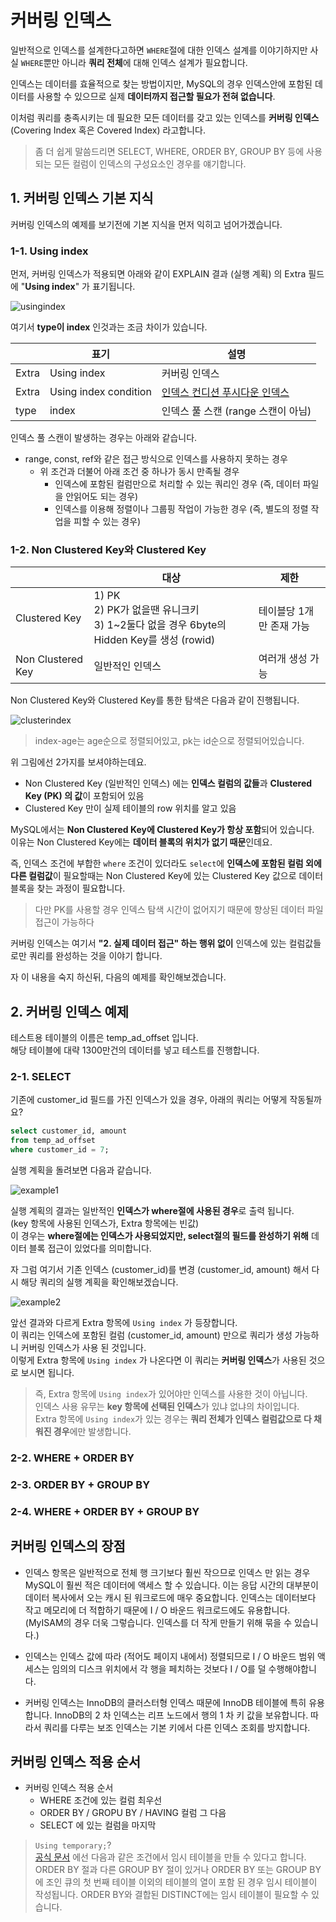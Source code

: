 # 커버링 인덱스

일반적으로 인덱스를 설계한다고하면 ```WHERE```절에 대한 인덱스 설계를 이야기하지만 사실 ```WHERE```뿐만 아니라 **쿼리 전체**에 대해 인덱스 설계가 필요합니다.  
  
인덱스는 데이터를 효율적으로 찾는 방법이지만, MySQL의 경우 인덱스안에 포함된 데이터를 사용할 수 있으므로 실제 **데이터까지 접근할 필요가 전혀 없습니다**.  
  
이처럼 쿼리를 충족시키는 데 필요한 모든 데이터를 갖고 있는 인덱스를 **커버링 인덱스** (Covering Index 혹은 Covered Index) 라고합니다.

> 좀 더 쉽게 말씀드리면 SELECT, WHERE, ORDER BY, GROUP BY 등에 사용되는 모든 컬럼이 인덱스의 구성요소인 경우를 얘기합니다.

## 1. 커버링 인덱스 기본 지식

커버링 인덱스의 예제를 보기전에 기본 지식을 먼저 익히고 넘어가겠습니다.

### 1-1. Using index

먼저, 커버링 인덱스가 적용되면 아래와 같이 EXPLAIN 결과 (실행 계획) 의 Extra 필드에 "**Using index**" 가 표기됩니다.

![usingindex](./images/usingindex.png)

여기서 **type이 index** 인것과는 조금 차이가 있습니다.

|       | 표기        | 설명                               |
|-------|-------------|------------------------------------|
| Extra | Using index | 커버링 인덱스  |
| Extra | Using index condition| [인덱스 컨디션 푸시다운 인덱스](https://jojoldu.tistory.com/474)  |
| type  | index       | 인덱스 풀 스캔 (range 스캔이 아님) |


인덱스 풀 스캔이 발생하는 경우는 아래와 같습니다.

* range, const, ref와 같은 접근 방식으로 인덱스를 사용하지 못하는 경우
  * 위 조건과 더불어 아래 조건 중 하나가 동시 만족될 경우
    * 인덱스에 포함된 컬럼만으로 처리할 수 있는 쿼리인 경우 (즉, 데이터 파일을 안읽어도 되는 경우)
    * 인덱스를 이용해 정렬이나 그룹핑 작업이 가능한 경우 (즉, 별도의 정렬 작업을 피할 수 있는 경우)

### 1-2. Non Clustered Key와 Clustered Key

|                   | 대상                                                                                             | 제한                     |
|-------------------|--------------------------------------------------------------------------------------------------|--------------------------|
| Clustered Key     | 1) PK <br/> 2) PK가 없을땐 유니크키 <br/> 3) 1~2둘다 없을 경우 6byte의 Hidden Key를 생성 (rowid) | 테이블당 1개만 존재 가능 |
| Non Clustered Key | 일반적인 인덱스                                                                                  | 여러개 생성 가능         |

Non Clustered Key와 Clustered Key를 통한 탐색은 다음과 같이 진행됩니다.

![clusterindex](./images/clusterindex.png)

> index-age는 age순으로 정렬되어있고, pk는 id순으로 정렬되어있습니다.  

위 그림에선 2가지를 보셔야하는데요.

* Non Clustered Key (일반적인 인덱스) 에는 **인덱스 컬럼의 값들**과 **Clustered Key (PK) 의 값**이 포함되어 있음
* Clustered Key 만이 실제 테이블의 row 위치를 알고 있음

MySQL에서는 **Non Clustered Key에 Clustered Key가 항상 포함**되어 있습니다.  
이유는 Non Clustered Key에는 **데이터 블록의 위치가 없기 때문**인데요.  
  
즉, 인덱스 조건에 부합한 ```where``` 조건이 있더라도 ```select```에 **인덱스에 포함된 컬럼 외에 다른 컬럼값**이 필요할때는 Non Clustered Key에 있는 Clustered Key 값으로 데이터 블록을 찾는 과정이 필요합니다.

> 다만 PK를 사용할 경우 인덱스 탐색 시간이 없어지기 때문에 향상된 데이터 파일 접근이 가능하다

커버링 인덱스는 여기서 **"2. 실제 데이터 접근" 하는 행위 없이** 인덱스에 있는 컬럼값들로만 쿼리를 완성하는 것을 이야기 합니다.  
  
자 이 내용을 숙지 하신뒤, 다음의 예제를 확인해보겠습니다.

## 2. 커버링 인덱스 예제

테스트용 테이블의 이름은 temp_ad_offset 입니다.  
해당 테이블에 대략 1300만건의 데이터를 넣고 테스트를 진행합니다.

### 2-1. SELECT

기존에 customer_id 필드를 가진 인덱스가 있을 경우, 아래의 쿼리는 어떻게 작동될까요?

```sql
select customer_id, amount
from temp_ad_offset
where customer_id = 7;
```

실행 계획을 돌려보면 다음과 같습니다.

![example1](./images/example1.png)

실행 계획의 결과는 일반적인 **인덱스가 where절에 사용된 경우**로 출력 됩니다.  
(key 항목에 사용된 인덱스가, Extra 항목에는 빈값)  
이 경우는 **where절에는 인덱스가 사용되었지만, select절의 필드를 완성하기 위해** 데이터 블록 접근이 있었다를 의미합니다.  
  
자 그럼 여기서 기존 인덱스 (customer_id)를 변경 (customer_id, amount) 해서 다시 해당 쿼리의 실행 계획을 확인해보겠습니다.

![example2](./images/example2.png)

앞선 결과와 다르게 Extra 항목에 ```Using index``` 가 등장합니다.  
이 쿼리는 인덱스에 포함된 컬럼 (customer_id, amount) 만으로 쿼리가 생성 가능하니 커버링 인덱스가 사용 된 것입니다.  
이렇게 Extra 항목에 ```Using index``` 가 나온다면 이 쿼리는 **커버링 인덱스**가 사용된 것으로 보시면 됩니다. 

> 즉, Extra 항목에 ```Using index```가 있어야만 인덱스를 사용한 것이 아닙니다.  
> 인덱스 사용 유무는 **key 항목에 선택된 인덱스**가 있냐 없냐의 차이입니다.  
> Extra 항목에 ```Using index```가 있는 경우는 **쿼리 전체가 인덱스 컬럼값으로 다 채워진 경우**에만 발생합니다.


### 2-2. WHERE + ORDER BY

### 2-3. ORDER BY + GROUP BY

### 2-4. WHERE + ORDER BY + GROUP BY

## 커버링 인덱스의 장점

* 인덱스 항목은 일반적으로 전체 행 크기보다 훨씬 작으므로 인덱스 만 읽는 경우 MySQL이 훨씬 적은 데이터에 액세스 할 수 있습니다. 이는 응답 시간의 대부분이 데이터 복사에서 오는 캐시 된 워크로드에 매우 중요합니다. 인덱스는 데이터보다 작고 메모리에 더 적합하기 때문에 I / O 바운드 워크로드에도 유용합니다. (MyISAM의 경우 더욱 그렇습니다. 인덱스를 더 작게 만들기 위해 묶을 수 있습니다.)

* 인덱스는 인덱스 값에 따라 (적어도 페이지 내에서) 정렬되므로 I / O 바운드 범위 액세스는 임의의 디스크 위치에서 각 행을 페치하는 것보다 I / O를 덜 수행해야합니다. 

* 커버링 인덱스는 InnoDB의 클러스터형 인덱스 때문에 InnoDB 테이블에 특히 유용합니다. InnoDB의 2 차 인덱스는 리프 노드에서 행의 1 차 키 값을 보유합니다. 따라서 쿼리를 다루는 보조 인덱스는 기본 키에서 다른 인덱스 조회를 방지합니다.




## 커버링 인덱스 적용 순서

* 커버링 인덱스 적용 순서
  * WHERE 조건에 있는 컬럼 최우선
  * ORDER BY / GROPU BY / HAVING 컬럼 그 다음
  * SELECT 에 있는 컬럼을 마지막

> ```Using temporary;```?  
> [공식 문서](https://dev.mysql.com/doc/refman/8.0/en/internal-temporary-tables.html) 에선 다음과 같은 조건에서 임시 테이블을 만들 수 있다고 합니다.  
> ORDER BY 절과 다른 GROUP BY 절이 있거나 ORDER BY 또는 GROUP BY에 조인 큐의 첫 번째 테이블 이외의 테이블의 열이 포함 된 경우 임시 테이블이 작성됩니다.
> ORDER BY와 결합된 DISTINCT에는 임시 테이블이 필요할 수 있습니다.
